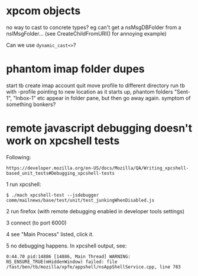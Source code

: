 # xpcom objects

no way to cast to concrete types?
eg can't get a nsMsgDBFolder from a nsIMsgFolder...
(see CreateChildFromURI() for annoying example)

Can we use `dynamic_cast<>`?

# phantom imap folder dupes

start tb
create imap account
quit
move profile to different directory
run tb with -profile pointing to new location
as it starts up, phantom folders "Sent-1", "Inbox-1" etc appear in folder pane, but then go away again.
symptom of something bonkers?

# remote javascript debugging doesn't work on xpcshell tests

Following:

    https://developer.mozilla.org/en-US/docs/Mozilla/QA/Writing_xpcshell-based_unit_tests#Debugging_xpcshell-tests

1 run xpcshell:

    $ ./mach xpcshell-test --jsdebugger comm/mailnews/base/test/unit/test_junkingWhenDisabled.js

2 run firefox (with remote debugging enabled in developer tools settings)

3 connect (to port 6000)

4 see "Main Process" listed, click it.

5 no debugging happens. In xpcshell output, see:

    0:44.70 pid:14886 [14886, Main Thread] WARNING: NS_ENSURE_TRUE(mHiddenWindow) failed: file /fast/ben/tb/mozilla/xpfe/appshell/nsAppShellService.cpp, line 783

